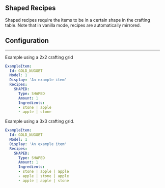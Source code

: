 Shaped Recipes
-----------------

Shaped recipes require the items to be in a certain shape in the crafting table. Note that in vanilla mode, recipes are automatically mirrored.

## Configuration
-----------------
Example using a 2x2 crafting grid
```yaml
ExampleItem:
  Id: GOLD_NUGGET
  Model: 1
  Display: 'An example item'
  Recipes:
    SHAPED:
      Type: SHAPED
      Amount: 1
      Ingredients:
      - stone | apple
      - apple | stone 
```
Example using a 3x3 crafting grid.
```yaml
ExampleItem:
  Id: GOLD_NUGGET
  Model: 1
  Display: 'An example item'
  Recipes:
    SHAPED:
      Type: SHAPED
      Amount: 1
      Ingredients:
      - stone | apple | apple
      - apple | stone | apple
      - apple | apple | stone 
```